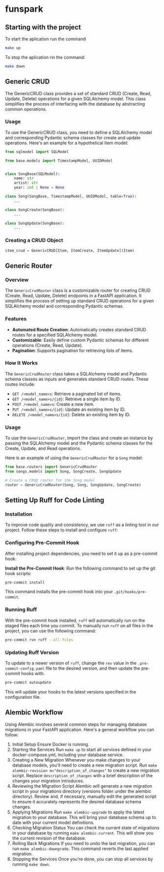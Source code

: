 # funspark

## Starting with the project

To start the aplication run the command

```sh
make up
```

To stop the aplication rin the command:

```sh
make down
```

## Generic CRUD

The GenericCRUD class provides a set of standard CRUD (Create, Read, Update, Delete) operations for a given SQLAlchemy model. This class simplifies the process of interfacing with the database by abstracting common operations.

### Usage

To use the GenericCRUD class, you need to define a SQLAlchemy model and corresponding Pydantic schema classes for create and update operations. Here's an example for a hypothetical Item model:

```python
from sqlmodel import SQLModel

from base.models import TimestampModel, UUIDModel


class SongBase(SQLModel):
    name: str
    artist: str
    year: int | None = None

class Song(SongBase, TimestampModel, UUIDModel, table=True):
    ...

class SongCreate(SongBase):
    ...

class SongUpdate(SongBase):
    ...

```

### Creating a CRUD Object

```python
item_crud = GenericCRUD[Item, ItemCreate, ItemUpdate](Item)
```

## Generic Router

### Overview

The `GenericCrudRouter` class is a customizable router for creating CRUD (Create, Read, Update, Delete) endpoints in a FastAPI application. It simplifies the process of setting up standard CRUD operations for a given SQLAlchemy model and corresponding Pydantic schemas.

### Features

- **Automated Route Creation**: Automatically creates standard CRUD routes for a specified SQLAlchemy model.
- **Customizable**: Easily define custom Pydantic schemas for different operations (Create, Read, Update).
- **Pagination**: Supports pagination for retrieving lists of items.

### How It Works

The `GenericCrudRouter` class takes a SQLAlchemy model and Pydantic schema classes as inputs and generates standard CRUD routes. These routes include:

- `GET /<model_name>s`: Retrieve a paginated list of items.
- `GET /<model_name>s/{id}`: Retrieve a single item by ID.
- `POST /<model_name>s`: Create a new item.
- `PUT /<model_name>s/{id}`: Update an existing item by ID.
- `DELETE /<model_name>s/{id}`: Delete an existing item by ID.

### Usage

To use the `GenericCrudRouter`, import the class and create an instance by passing the SQLAlchemy model and the Pydantic schema classes for the Create, Update, and Read operations.

Here is an example of using the `GenericCrudRouter` for a `Song` model:

```python
from base.routers import GenericCrudRouter
from songs.models import Song, SongCreate, SongUpdate

# Create a CRUD router for the Song model
router = GenericCrudRouter(Song, Song, SongUpdate, SongCreate)
```

## Setting Up Ruff for Code Linting

### Installation

To improve code quality and consistency, we use `ruff` as a linting tool in our project. Follow these steps to install and configure `ruff`:

### Configuring Pre-Commit Hook

After installing project dependencies, you need to set it up as a pre-commit hook:

**Install the Pre-Commit Hook**: Run the following command to set up the git hook scripts:

```bash
pre-commit install
```

This command installs the pre-commit hook into your `.git/hooks/pre-commit`.

### Running Ruff

With the pre-commit hook installed, `ruff` will automatically run on the staged files each time you commit. To manually run `ruff` on all files in the project, you can use the following command:

```bash
pre-commit run ruff --all-files
```

### Updating Ruff Version

To update to a newer version of `ruff`, change the `rev` value in the `.pre-commit-config.yaml` file to the desired version, and then update the pre-commit hooks with:

```bash
pre-commit autoupdate
```

This will update your hooks to the latest versions specified in the configuration file.

## Alembic Workflow

Using Alembic involves several common steps for managing database migrations in your FastAPI application. Here's a general workflow you can follow:

1. Initial Setup
   Ensure Docker is running.
2. Starting the Services
   Run `make up` to start all services defined in your docker-compose.yml, including your database service.
3. Creating a New Migration
   Whenever you make changes to your database models, you'll need to create a new migration script.
   Run `make alembic-revision m="description_of_changes"` to create a new migration script. Replace `description_of_changes` with a brief description of the changes your migration introduces.
4. Reviewing the Migration Script
   Alembic will generate a new migration script in your migrations directory (versions folder under the alembic directory).
   Review and, if necessary, manually edit the generated script to ensure it accurately represents the desired database schema changes.
5. Applying Migrations
   Run `make alembic-upgrade` to apply the latest migration to your database. This will bring your database schema up to date with your current model definitions.
6. Checking Migration Status
   You can check the current state of migrations in your database by running `make alembic-current`. This will show you the current revision of the database.
7. Rolling Back Migrations
   If you need to undo the last migration, you can run `make alembic-downgrade`. This command reverts the last applied migration.
8. Stopping the Services
   Once you're done, you can stop all services by running `make down`.
